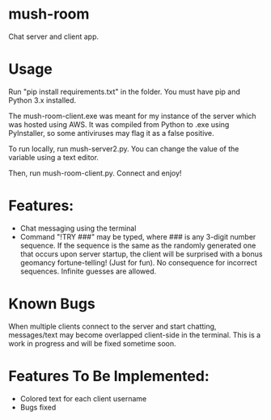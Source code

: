 # mush-room
Chat server and client app.

# Usage

Run "pip install requirements.txt" in the folder. You must have pip and Python 3.x installed.

The mush-room-client.exe was meant for my instance of the server which was hosted using AWS. It was compiled from Python to .exe using PyInstaller, so some antiviruses may flag it as a false positive.

To run locally, run mush-server2.py. You can change the value of the variable using a text editor.

Then, run mush-room-client.py. Connect and enjoy!


# Features:
- Chat messaging using the terminal
- Command "!TRY ###" may be typed, where ### is any 3-digit number sequence. If the sequence is the same as the randomly generated one that occurs upon server startup, the client will be surprised with a bonus geomancy fortune-telling! (Just for fun). No consequence for incorrect sequences. Infinite guesses are allowed. 

# Known Bugs
When multiple clients connect to the server and start chatting, messages/text may become overlapped client-side in the terminal. This is a work in progress and will be fixed sometime soon.

# Features To Be Implemented:
- Colored text for each client username
- Bugs fixed


